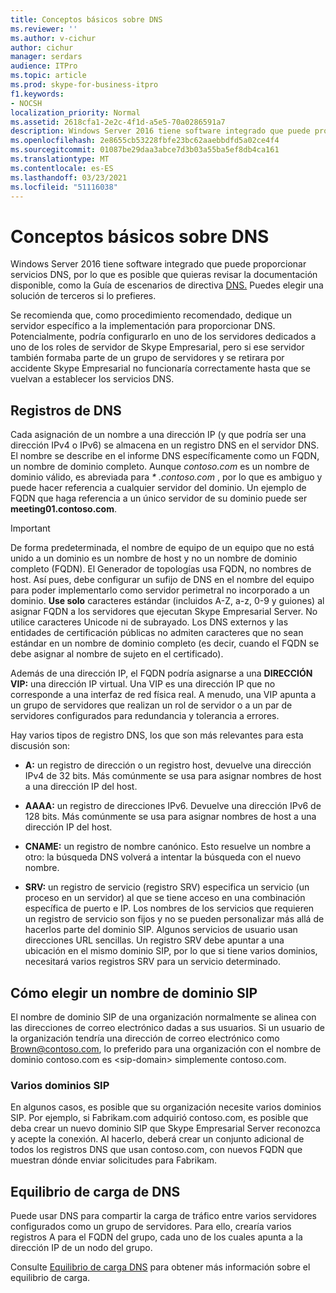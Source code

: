 ```yaml
---
title: Conceptos básicos sobre DNS
ms.reviewer: ''
ms.author: v-cichur
author: cichur
manager: serdars
audience: ITPro
ms.topic: article
ms.prod: skype-for-business-itpro
f1.keywords:
- NOCSH
localization_priority: Normal
ms.assetid: 2618cfa1-2e2c-4f1d-a5e5-70a0286591a7
description: Windows Server 2016 tiene software integrado que puede proporcionar servicios DNS, por lo que es posible que quieras revisar la documentación disponible, como la Guía de escenarios de directivas DNS. Puedes elegir una solución de terceros si lo prefieres.
ms.openlocfilehash: 2e8655cb53228fbfe23bc62aaebbdfd5a02ce4f4
ms.sourcegitcommit: 01087be29daa3abce7d3b03a55ba5ef8db4ca161
ms.translationtype: MT
ms.contentlocale: es-ES
ms.lasthandoff: 03/23/2021
ms.locfileid: "51116038"
---
```

# <a name="dns-basics"></a>Conceptos básicos sobre DNS
 
Windows Server 2016 tiene software integrado que puede proporcionar servicios DNS, por lo que es posible que quieras revisar la documentación disponible, como la Guía de escenarios de directiva [DNS.](/windows-server/networking/dns/deploy/dns-policy-scenario-guide) Puedes elegir una solución de terceros si lo prefieres.
  
Se recomienda que, como procedimiento recomendado, dedique un servidor específico a la implementación para proporcionar DNS. Potencialmente, podría configurarlo en uno de los servidores dedicados a uno de los roles de servidor de Skype Empresarial, pero si ese servidor también formaba parte de un grupo de servidores y se retirara por accidente Skype Empresarial no funcionaría correctamente hasta que se vuelvan a establecer los servicios DNS.
  
## <a name="dns-records"></a>Registros de DNS

Cada asignación de un nombre a una dirección IP (y que podría ser una dirección IPv4 o IPv6) se almacena en un registro DNS en el servidor DNS. El nombre se describe en el informe DNS específicamente como un FQDN, un nombre de dominio completo. Aunque *contoso.com* es un nombre de dominio válido, es abreviada para *\* .contoso.com* , por lo que es ambiguo y puede hacer referencia a cualquier servidor del dominio. Un ejemplo de FQDN que haga referencia a un único servidor de su dominio puede ser **meeting01.contoso.com**.
  
> [!IMPORTANT]
> De forma predeterminada, el nombre de equipo de un equipo que no está unido a un dominio es un nombre de host y no un nombre de dominio completo (FQDN). El Generador de topologías usa FQDN, no nombres de host. Así pues, debe configurar un sufijo de DNS en el nombre del equipo para poder implementarlo como servidor perimetral no incorporado a un dominio. **Use solo** caracteres estándar (incluidos A-Z, a-z, 0-9 y guiones) al asignar FQDN a los servidores que ejecutan Skype Empresarial Server. No utilice caracteres Unicode ni de subrayado. Los DNS externos y las entidades de certificación públicas no admiten caracteres que no sean estándar en un nombre de dominio completo (es decir, cuando el FQDN se debe asignar al nombre de sujeto en el certificado).
  
Además de una dirección IP, el FQDN podría asignarse a una **DIRECCIÓN VIP:** una dirección IP virtual. Una VIP es una dirección IP que no corresponde a una interfaz de red física real. A menudo, una VIP apunta a un grupo de servidores que realizan un rol de servidor o a un par de servidores configurados para redundancia y tolerancia a errores.
  
Hay varios tipos de registro DNS, los que son más relevantes para esta discusión son: 
  
- **A:** un registro de dirección o un registro host, devuelve una dirección IPv4 de 32 bits. Más comúnmente se usa para asignar nombres de host a una dirección IP del host.
    
- **AAAA:** un registro de direcciones IPv6. Devuelve una dirección IPv6 de 128 bits. Más comúnmente se usa para asignar nombres de host a una dirección IP del host.
    
- **CNAME:** un registro de nombre canónico. Esto resuelve un nombre a otro: la búsqueda DNS volverá a intentar la búsqueda con el nuevo nombre.
    
- **SRV:** un registro de servicio (registro SRV) especifica un servicio (un proceso en un servidor) al que se tiene acceso en una combinación específica de puerto e IP. Los nombres de los servicios que requieren un registro de servicio son fijos y no se pueden personalizar más allá de hacerlos parte del dominio SIP. Algunos servicios de usuario usan direcciones URL sencillas. Un registro SRV debe apuntar a una ubicación en el mismo dominio SIP, por lo que si tiene varios dominios, necesitará varios registros SRV para un servicio determinado.
    
## <a name="how-to-choose-a-sip-domain-name"></a>Cómo elegir un nombre de dominio SIP
<a name="BK_NameSIP"> </a>

El nombre de dominio SIP de una organización normalmente se alinea con las direcciones de correo electrónico dadas a sus usuarios. Si un usuario de la organización tendría una dirección de correo electrónico como Brown@contoso.com, lo preferido para una organización con el nombre de dominio contoso.com es \<sip-domain\> simplemente contoso.com.
  
### <a name="multiple-sip-domains"></a>Varios dominios SIP

 En algunos casos, es posible que su organización necesite varios dominios SIP. Por ejemplo, si Fabrikam.com adquirió contoso.com, es posible que deba crear un nuevo dominio SIP que Skype Empresarial Server reconozca y acepte la conexión. Al hacerlo, deberá crear un conjunto adicional de todos los registros DNS que usan contoso.com, con nuevos FQDN que muestran dónde enviar solicitudes para Fabrikam.
  
## <a name="dns-load-balancing"></a>Equilibrio de carga de DNS
<a name="BK_NameSIP"> </a>

Puede usar DNS para compartir la carga de tráfico entre varios servidores configurados como un grupo de servidores. Para ello, crearía varios registros A para el FQDN del grupo, cada uno de los cuales apunta a la dirección IP de un nodo del grupo.
  
Consulte [Equilibrio de carga DNS](../../plan-your-deployment/edge-server-deployments/advanced-edge-server-dns.md#DNSLB) para obtener más información sobre el equilibrio de carga.
